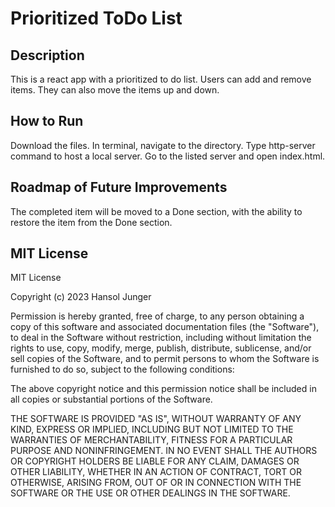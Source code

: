 # Prioritized ToDo List

## Description
This is a react app with a prioritized to do list. Users can add and remove items. They can also move the items up and down.

## How to Run
Download the files. In terminal, navigate to the directory. Type http-server command to host a local server. Go to the listed server and open index.html.

## Roadmap of Future Improvements
The completed item will be moved to a Done section, with the ability to restore the item from the Done section.

## MIT License
MIT License

Copyright (c) 2023 Hansol Junger

Permission is hereby granted, free of charge, to any person obtaining a copy
of this software and associated documentation files (the "Software"), to deal
in the Software without restriction, including without limitation the rights
to use, copy, modify, merge, publish, distribute, sublicense, and/or sell
copies of the Software, and to permit persons to whom the Software is
furnished to do so, subject to the following conditions:

The above copyright notice and this permission notice shall be included in all
copies or substantial portions of the Software.

THE SOFTWARE IS PROVIDED "AS IS", WITHOUT WARRANTY OF ANY KIND, EXPRESS OR
IMPLIED, INCLUDING BUT NOT LIMITED TO THE WARRANTIES OF MERCHANTABILITY,
FITNESS FOR A PARTICULAR PURPOSE AND NONINFRINGEMENT. IN NO EVENT SHALL THE
AUTHORS OR COPYRIGHT HOLDERS BE LIABLE FOR ANY CLAIM, DAMAGES OR OTHER
LIABILITY, WHETHER IN AN ACTION OF CONTRACT, TORT OR OTHERWISE, ARISING FROM,
OUT OF OR IN CONNECTION WITH THE SOFTWARE OR THE USE OR OTHER DEALINGS IN THE
SOFTWARE.
